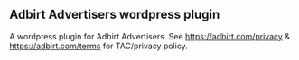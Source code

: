 ## Adbirt Advertisers wordpress plugin

A wordpress plugin for Adbirt Advertisers. See https://adbirt.com/privacy & https://adbirt.com/terms for TAC/privacy policy.
